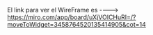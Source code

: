 El link para ver el WireFrame es ----> https://miro.com/app/board/uXjVOICHuRI=/?moveToWidget=3458764520135414905&cot=14
